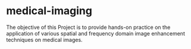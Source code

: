 # medical-imaging
The objective of this Project is to provide hands-on practice on the application of various spatial and frequency domain image enhancement techniques on medical images.

